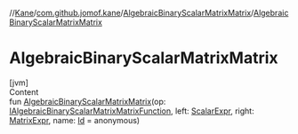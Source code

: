 //[Kane](../../index.md)/[com.github.jomof.kane](../index.md)/[AlgebraicBinaryScalarMatrixMatrix](index.md)/[AlgebraicBinaryScalarMatrixMatrix](-algebraic-binary-scalar-matrix-matrix.md)



# AlgebraicBinaryScalarMatrixMatrix  
[jvm]  
Content  
fun [AlgebraicBinaryScalarMatrixMatrix](-algebraic-binary-scalar-matrix-matrix.md)(op: [IAlgebraicBinaryScalarMatrixMatrixFunction](../-i-algebraic-binary-scalar-matrix-matrix-function/index.md), left: [ScalarExpr](../-scalar-expr/index.md), right: [MatrixExpr](../-matrix-expr/index.md), name: [Id](../../com.github.jomof.kane.impl/index.md#%5Bcom.github.jomof.kane.impl%2FId%2F%2F%2FPointingToDeclaration%2F%5D%2FClasslikes%2F-723507148) = anonymous)  



